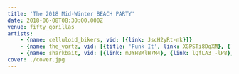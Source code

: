 ```yaml
---
title: 'The 2018 Mid-Winter BEACH PARTY'
date: 2018-06-08T08:30:00.000Z
venue: fifty_gorillas
artists:
    - {name: celluloid_bikers, vid: [{link: JscH2yRt-nk}]}
    - {name: the_vortz, vid: [{title: 'Funk It', link: XGPSTi8DqXM}, {link: x3ci7Jb7Ysg}, {link: yAUu2reGA10}]}
    - {name: sharkbait, vid: [{link: mJYH8MlH7M4}, {link: lQfLA3_-lP8}, {link: a3EMOmC-1cs}]}
cover: ./cover.jpg
---
```

